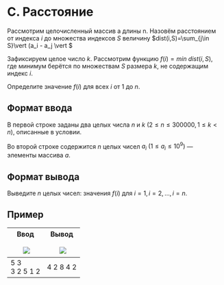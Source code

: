 ﻿# С. Расстояние
Рассмотрим целочисленный массив a длины n. Назовём расстоянием от индекса $i$ до множества индексов $S$ величину $dist(i,S)=\sum_{j\in S}\vert (a_i - a_j \vert $

Зафиксируем целое число $k$. Рассмотрим функцию $f(i) =  min ~  dist(i,S)$, где минимум берётся по множествам $S$ размера $k$, не содержащим индекс $i$.

Определите значение $f(i)$ для всех $i$ от $1$ до $n$. 

## Формат ввода
В первой строке заданы два целых числа $n$ и $k$ $(2 \leq n \leq 300000, 1 \leq k < n)$, описанные в условии.

Во второй строке содержится $n$ целых чисел $a_i$ $(1 \leq a_i \leq 10^9)$ — элементы массива $a$.
## Формат вывода
Выведите $n$ целых чисел: значения $f(i)$ для $i=1,i=2,…,i=n$. 
## Пример

| Ввод<br><br> ![](C.%20%D0%A0%D0%B0%D1%81%D1%81%D1%82%D0%BE%D1%8F%D0%BD%D0%B8%D0%B5%20%E2%80%94%20%D0%A2%D1%80%D0%B5%D0%BD%D0%B8%D1%80%D0%BE%D0%B2%D0%BE%D1%87%D0%BD%D1%8B%D0%B9%20%D0%BA%D0%BE%D0%BD%D1%82%D0%B5%D1%81%D1%82%20%D1%80%D0%B0%D0%B7%D1%80%D0%B0%D0%B1%D0%BE%D1%82%D0%BA%D0%B0%20%D0%B1%D1%8D%D0%BA%D0%B5%D0%BD%D0%B4%D0%B0%20%E2%80%94%20%D0%AF%D0%BD%D0%B4%D0%B5%D0%BA%D1%81.%D0%9A%D0%BE%D0%BD%D1%82%D0%B5%D1%81%D1%82_files/La6qi18Z8LwgnZdsAr1qy1GwCwo.gif) | Вывод<br><br> ![](C.%20%D0%A0%D0%B0%D1%81%D1%81%D1%82%D0%BE%D1%8F%D0%BD%D0%B8%D0%B5%20%E2%80%94%20%D0%A2%D1%80%D0%B5%D0%BD%D0%B8%D1%80%D0%BE%D0%B2%D0%BE%D1%87%D0%BD%D1%8B%D0%B9%20%D0%BA%D0%BE%D0%BD%D1%82%D0%B5%D1%81%D1%82%20%D1%80%D0%B0%D0%B7%D1%80%D0%B0%D0%B1%D0%BE%D1%82%D0%BA%D0%B0%20%D0%B1%D1%8D%D0%BA%D0%B5%D0%BD%D0%B4%D0%B0%20%E2%80%94%20%D0%AF%D0%BD%D0%B4%D0%B5%D0%BA%D1%81.%D0%9A%D0%BE%D0%BD%D1%82%D0%B5%D1%81%D1%82_files/La6qi18Z8LwgnZdsAr1qy1GwCwo.gif) |
| --- | --- |
| 5 3<br>3 2 5 1 2 | 4 2 8 4 2 |

